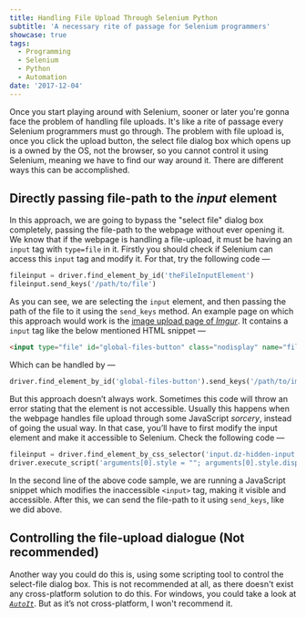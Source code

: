 ```yaml
---
title: Handling File Upload Through Selenium Python
subtitle: 'A necessary rite of passage for Selenium programmers'
showcase: true
tags:
  - Programming
  - Selenium
  - Python
  - Automation
date: '2017-12-04'
---
```


Once you start playing around with Selenium, sooner or later you're gonna face the problem of handling file uploads. It's like a rite of passage every Selenium programmers must go through. The problem with file upload is, once you click the upload button, the select file dialog box which opens up is a owned by the OS, not the browser, so you cannot control it using Selenium, meaning we have to find our way around it. There are different ways this can be accomplished.

## Directly passing file-path to the _input_ element

In this approach, we are going to bypass the "select file" dialog box completely, passing the file-path to the webpage without ever opening it. We know that if the webpage is handling a file-upload, it must be having an `input` tag with `type=file` in it. Firstly you should check if Selenium can access this `input` tag and modify it. For that, try the following code —

```python
fileinput = driver.find_element_by_id('theFileInputElement')
fileinput.send_keys('/path/to/file')
```

As you can see, we are selecting the `input` element, and then passing the path of the file to it using the `send_keys` method. An example page on which this approach would work is the [image upload page of _Imgur_](https://imgur.com/upload). It contains a `input` tag like the below mentioned HTML snippet —

```html
<input type="file" id="global-files-button" class="nodisplay" name="files[]" multiple-accept=".jpg,.jpeg,.png,.gif,.apng,.tiff,.tif,.bmp,.pdf,.xcf,.webp,.mp4,.mov">
```

Which can be handled by —
```python
driver.find_element_by_id('global-files-button').send_keys('/path/to/image/file')
```

But this approach doesn’t always work. Sometimes this code will throw an error stating that the element is not accessible. Usually this happens when the webpage handles file upload through some JavaScript _sorcery_, instead of going the usual way. In that case, you’ll have to first modify the input element and make it accessible to Selenium. Check the following code —

```python
fileinput = driver.find_element_by_css_selector('input.dz-hidden-input')
driver.execute_script('arguments[0].style = ""; arguments[0].style.display = "block"; arguments[0].style.visibility = "visible";', fileinput)
```

In the second line of the above code sample, we are running a JavaScript snippet which modifies the inaccessible `<input>` tag, making it visible and accessible. After this, we can send the file-path to it using `send_keys`, like we did above.

## Controlling the file-upload dialogue (Not recommended)

Another way you could do this is, using some scripting tool to control the select-file dialog box. This is not recommended at all, as there doesn't exist any cross-platform solution to do this. For windows, you could take a look at [_`AutoIt`_](https://www.autoitscript.com/site/autoit/). But as it’s not cross-platform, I won't recommend it.
